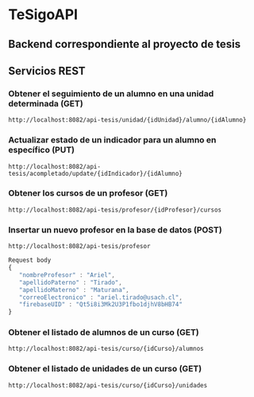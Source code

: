 # TeSigoAPI

## Backend correspondiente al proyecto de tesis

## Servicios REST
### Obtener el seguimiento de un alumno en una unidad determinada (GET)
`http://localhost:8082/api-tesis/unidad/{idUnidad}/alumno/{idAlumno}`
### Actualizar estado de un indicador para un alumno en específico (PUT)
`http://localhost:8082/api-tesis/acompletado/update/{idIndicador}/{idAlumno}`
### Obtener los cursos de un profesor (GET)
`http://localhost:8082/api-tesis/profesor/{idProfesor}/cursos`
### Insertar un nuevo profesor en la base de datos (POST)
`http://localhost:8082/api-tesis/profesor`
```javascript
Request body
{
   "nombreProfesor" : "Ariel",
   "apellidoPaterno" : "Tirado",
   "apellidoMaterno" : "Maturana",
   "correoElectronico" : "ariel.tirado@usach.cl",
   "firebaseUID" : "Qt5i8i3Mk2U3P1fbo1djhV8bHB74"
}
```
### Obtener el listado de alumnos de un curso (GET)
`http://localhost:8082/api-tesis/curso/{idCurso}/alumnos`
### Obtener el listado de unidades de un curso (GET)
`http://localhost:8082/api-tesis/curso/{idCurso}/unidades`

